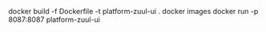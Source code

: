 docker build -f Dockerfile -t platform-zuul-ui .
docker images
docker run -p 8087:8087 platform-zuul-ui